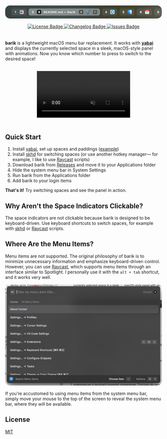 <div style="height: 8px;"></div>
<p align="center" dir="auto">
  <img src="resources/preview-image.png" alt="Barik" style="border-radius: 15px;">
  <p align="center" dir="auto">
  <a href="LICENSE">
    <img alt="License Badge" src="https://img.shields.io/github/license/mocki-toki/barik.svg?color=green" style="max-width: 100%;">
  </a>
  <a href="CHANGELOG.md">
    <img alt="Changelog Badge" src="https://img.shields.io/badge/view-changelog-green.svg" style="max-width: 100%;">
  </a>
  <a href="https://github.com/mocki-toki/barik/issues">
    <img alt="Issues Badge" src="https://img.shields.io/github/issues/mocki-toki/barik.svg?color=green" style="max-width: 100%;">
  </a>
</p>
</p>

<div style="height: 8px;"></div>

**barik** is a lightweight macOS menu bar replacement. It works with [**yabai**](https://github.com/koekeishiya/yabai) and displays the currently selected space in a sleek, macOS-style panel with animations. Now you know which number to press to switch to the desired space!

<br>

<div align="center">
  <video src="resources/preview-video.mp4" autoplay loop muted playsinline>
</div>
<br>

## Quick Start

1. Install [yabai](https://github.com/koekeishiya/yabai), set up spaces and paddings ([example](https://github.com/mocki-toki/barik/main/example/.yabairc))
2. Install [skhd](https://github.com/koekeishiya/skhd) for switching spaces (or use another hotkey manager— for example, I like to use [Raycast](https://www.raycast.com/) scripts)
3. Download barik from [Releases](https://github.com/mocki-toki/barik/releases) and move it to your Applications folder
4. Hide the system menu bar in System Settings
5. Run barik from the Applications folder
6. Add barik to your login items

**That's it!** Try switching spaces and see the panel in action.

## Why Aren't the Space Indicators Clickable?

The space indicators are not clickable because barik is designed to be keyboard-driven. Use keyboard shortcuts to switch spaces, for example with [skhd](https://github.com/koekeishiya/skhd) or [Raycast](https://www.raycast.com/) scripts.

## Where Are the Menu Items?

Menu items are not supported. The original philosophy of barik is to minimize unnecessary information and emphasize keyboard-driven control. However, you can use [Raycast](https://www.raycast.com/), which supports menu items through an interface similar to Spotlight. I personally use it with the `alt + tab` shortcut, and it works very well.

<img src="resources/raycast-menu-items.jpeg" alt="Raycast Menu Items" style="border-radius: 15px;">

If you’re accustomed to using menu items from the system menu bar, simply move your mouse to the top of the screen to reveal the system menu bar, where they will be available.

## License

[MIT](LICENSE)

